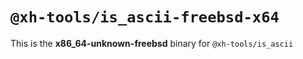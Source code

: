 # `@xh-tools/is_ascii-freebsd-x64`

This is the **x86_64-unknown-freebsd** binary for `@xh-tools/is_ascii`
